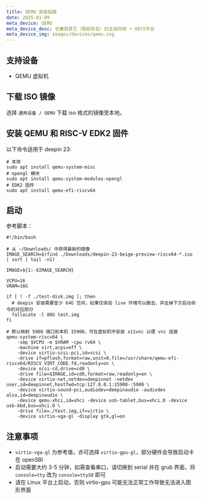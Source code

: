 ```yaml
---
title: QEMU 安装指南
date: 2025-01-09
meta_device: QEMU
meta_device_desc: 也兼容其它（假如存在）的主线内核 + UEFI平台
meta_device_img: images/devices/qemu.svg
---
```


## 支持设备

- QEMU 虚拟机

## 下载 ISO 镜像

选择 `通用设备 / QEMU` 下载 iso 格式的镜像至本地。

## 安装 QEMU 和 RISC-V EDK2 固件

以下命令适用于 deepin 23:

```
# 本体
sudo apt install qemu-system-misc
# opengl 模块
sudo apt install qemu-system-modules-opengl
# EDK2 固件
sudo apt install qemu-efi-riscv64
```

## 启动

参考脚本：

```
#!/bin/bash

# 从 ~/Downloads/ 中获得最新的镜像
IMAGE_SEARCH=$(find ./Downloads/deepin-23-beige-preview-riscv64-*.iso | sort | tail -n1)

IMAGE=${1:-$IMAGE_SEARCH}

VCPU=16
VRAM=16G

if [ ! -f ./test-disk.img ]; then
  # deepin 安装需要至少 64G 空间，如果仅体验 live 环境可以删去，并去掉下方启动命令的对应部分
  fallocate -l 80G test.img
fi

# 默认映射 5900 端口到本机 15900，可在虚拟机中安装 x11vnc 以便 vnc 连接
qemu-system-riscv64 \
    -smp $VCPU -m $VRAM -cpu rv64 \
    -machine virt,acpi=off \
    -device virtio-scsi-pci,id=scsi \
    -drive if=pflash,format=raw,unit=0,file=/usr/share/qemu-efi-riscv64/RISCV_VIRT_CODE.fd,readonly=on \
    -device scsi-cd,drive=cd0 \
    -drive file=$IMAGE,id=cd0,format=raw,readonly=on \
    -device virtio-net,netdev=deepinnet -netdev user,id=deepinnet,hostfwd=tcp:127.0.0.1:15900-:5900 \
    -device virtio-sound-pci,audiodev=deepinaudio -audiodev alsa,id=deepinaudio \
    -device qemu-xhci,id=xhci -device usb-tablet,bus=xhci.0 -device usb-kbd,bus=xhci.0 \
    -drive file=./test.img,if=virtio \
    -device virtio-vga-gl -display gtk,gl=on
```

## 注意事项

- `virtio-vga-gl` 为参考值，亦可选择 `virtio-gpu-gl`，部分硬件会导致启动卡在 openSBI
- 启动需要大约 3-5 分钟，如需查看串口，请切换到 serial 并在 grub 界面，将 `console=tty` 改为 `console=ttyS0` 即可
- 请在 Linux 平台上启动，否则 virtio-gpu 可能无法正常工作导致无法进入图形界面

